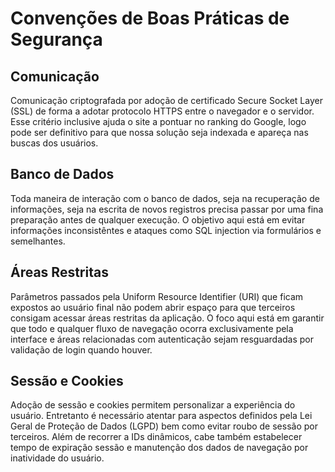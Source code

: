 # Convenções de Boas Práticas de Segurança

## Comunicação
Comunicação criptografada por adoção de certificado Secure Socket Layer (SSL) de forma a adotar protocolo HTTPS entre o navegador e o servidor. Esse critério inclusive ajuda o site a pontuar no ranking do Google, logo pode ser definitivo para que nossa solução seja indexada e apareça nas buscas dos usuários.

## Banco de Dados
Toda maneira de interação com o banco de dados, seja na recuperação de informações, seja na escrita de novos registros precisa passar por uma fina preparação antes de qualquer execução. O objetivo aqui está em evitar informações inconsistêntes e ataques como SQL injection via formulários e semelhantes.

## Áreas Restritas
Parâmetros passados pela Uniform Resource Identifier (URI) que ficam expostos ao usuário final não podem abrir espaço para que terceiros consigam acessar áreas restritas da aplicação. O foco aqui está em garantir que todo e qualquer fluxo de navegação ocorra exclusivamente pela interface e áreas relacionadas com autenticação sejam resguardadas por validação de login quando houver.

## Sessão e Cookies
Adoção de sessão e cookies permitem personalizar a experiência do usuário. Entretanto é necessário atentar para aspectos definidos pela Lei Geral de Proteção de Dados (LGPD) bem como evitar roubo de sessão por terceiros. Além de recorrer a IDs dinâmicos, cabe também estabelecer tempo de expiração sessão e manutenção dos dados de navegação por inatividade do usuário.
